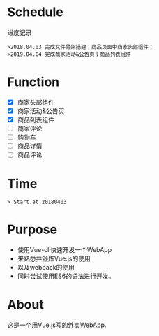 # Schedule
进度记录
```
>2018.04.03 完成文件骨架搭建；商品页面中商家头部组件；
>2019.04.04 完成商家活动&公告页；商品列表组件
```

# Function
- [x] 商家头部组件
- [x] 商家活动&公告页
- [x] 商品列表组件
- [ ] 商家评论
- [ ] 购物车
- [ ] 商品详情
- [ ] 商品评论

# Time
```
> Start.at 20180403
```

# Purpose
- 使用Vue-cli快速开发一个WebApp
- 来熟悉并锻炼Vue.js的使用
- 以及webpack的使用
- 同时尝试使用ES6的语法进行开发。

# About
这是一个用Vue.js写的外卖WebApp.
